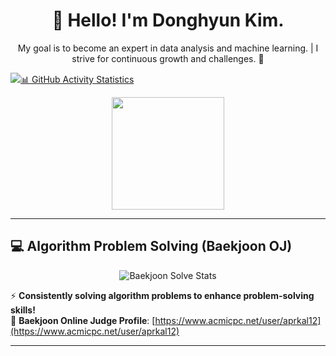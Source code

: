 <h1 align="center">👋 Hello! I'm Donghyun Kim.</h1>
<p align="center">
  My goal is to become an expert in data analysis and machine learning. | I strive for continuous growth and challenges. 🚀
</p>

<a href="https://github.com/devxb/gitanimals">
  <img src="https://render.gitanimals.org/farms/{aprkal12}/>
</a>


## 📊 GitHub Activity Statistics  
<p align="center">
  <!-- <a href="https://github.com/aprkal12"><img align="center" style="height:180px" src="https://github-readme-stats.vercel.app/api?username=aprkal12&show_icons=true&include_all_commits=true&theme=nord&hide_border=true" alt="Donghyun's GitHub Stats" /></a> -->
  <a href="https://github.com/aprkal12"><img align="center" style="height:180px" src="https://github-readme-stats.vercel.app/api/top-langs/?username=aprkal12&layout=compact&theme=nord&hide_border=true" /></a> 
</p>

---

## 💻 Algorithm Problem Solving (Baekjoon OJ)  
<p align="center">
  <img src="http://mazassumnida.wtf/api/v2/generate_badge?boj=aprkal12" alt="Baekjoon Solve Stats">
</p>

⚡ **Consistently solving algorithm problems to enhance problem-solving skills!**  
📌 **Baekjoon Online Judge Profile**: [https://www.acmicpc.net/user/aprkal12](https://www.acmicpc.net/user/aprkal12)  

---
